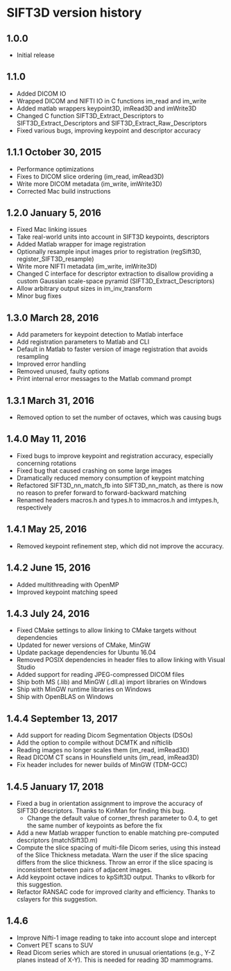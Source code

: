 # SIFT3D version history

## 1.0.0

* Initial release

## 1.1.0

* Added DICOM IO
* Wrapped DICOM and NIFTI IO in C functions im_read and im_write
* Added matlab wrappers keypoint3D, imRead3D and imWrite3D
* Changed C function SIFT3D_Extract_Descriptors to SIFT3D_Extract_Descriptors and SIFT3D_Extract_Raw_Descriptors
* Fixed various bugs, improving keypoint and descriptor accuracy

## 1.1.1 October 30, 2015

* Performance optimizations
* Fixes to DICOM slice ordering (im_read, imRead3D)
* Write more DICOM metadata (im_write, imWrite3D)
* Corrected Mac build instructions

## 1.2.0 January 5, 2016

* Fixed Mac linking issues
* Take real-world units into account in SIFT3D keypoints, descriptors
* Added Matlab wrapper for image registration
* Optionally resample input images prior to registration (regSift3D, register_SIFT3D_resample)
* Write more NIFTI metadata (im_write, imWrite3D)
* Changed C interface for descriptor extraction to disallow providing a custom Gaussian scale-space pyramid (SIFT3D_Extract_Descriptors)
* Allow arbitrary output sizes in im_inv_transform
* Minor bug fixes

## 1.3.0 March 28, 2016

* Add parameters for keypoint detection to Matlab interface
* Add registration parameters to Matlab and CLI
* Default in Matlab to faster version of image registration that avoids resampling
* Improved error handling
* Removed unused, faulty options
* Print internal error messages to the Matlab command prompt

## 1.3.1 March 31, 2016

* Removed option to set the number of octaves, which was causing bugs 

## 1.4.0 May 11, 2016

* Fixed bugs to improve keypoint and registration accuracy, especially concerning rotations
* Fixed bug that caused crashing on some large images
* Dramatically reduced memory consumption of keypoint matching
* Refactored SIFT3D_nn_match_fb into SIFT3D_nn_match, as there is now no reason to prefer forward to forward-backward matching
* Renamed headers macros.h and types.h to immacros.h and imtypes.h, respectively

## 1.4.1 May 25, 2016

* Removed keypoint refinement step, which did not improve the accuracy.

## 1.4.2 June 15, 2016

* Added multithreading with OpenMP
* Improved keypoint matching speed

## 1.4.3 July 24, 2016

* Fixed CMake settings to allow linking to CMake targets without dependencies
* Updated for newer versions of CMake, MinGW
* Update package dependencies for Ubuntu 16.04
* Removed POSIX dependencies in header files to allow linking with Visual Studio
* Added support for reading JPEG-compressed DICOM files
* Ship both MS (.lib) and MinGW (.dll.a) import libraries on Windows
* Ship with MinGW runtime libraries on Windows
* Ship with OpenBLAS on Windows

## 1.4.4 September 13, 2017

* Add support for reading Dicom Segmentation Objects (DSOs)
* Add the option to compile without DCMTK and nifticlib
* Reading images no longer scales them (im_read, imRead3D)
* Read DICOM CT scans in Hounsfield units (im_read, imRead3D)
* Fix header includes for newer builds of MinGW (TDM-GCC)

## 1.4.5 January 17, 2018

* Fixed a bug in orientation assignment to improve the accuracy of SIFT3D descriptors. Thanks to KinMan for finding this bug.
  * Change the default value of corner_thresh parameter to 0.4, to get the same number of keypoints as before the fix
* Add a new Matlab wrapper function to enable matching pre-computed descriptors (matchSift3D.m)
* Compute the slice spacing of multi-file Dicom series, using this instead of the Slice Thickness metadata. Warn the user if the slice spacing differs from the slice thickness. Throw an error if the slice spacing is inconsistent between pairs of adjacent images.
* Add keypoint octave indices to kpSift3D output. Thanks to v8korb for this suggestion.
* Refactor RANSAC code for improved clarity and efficiency. Thanks to cslayers for this suggestion.

## 1.4.6

* Improve Nifti-1 image reading to take into account slope and intercept
* Convert PET scans to SUV
* Read Dicom series which are stored in unusual orientations (e.g., Y-Z planes instead of X-Y). This is needed for reading 3D mammograms.
